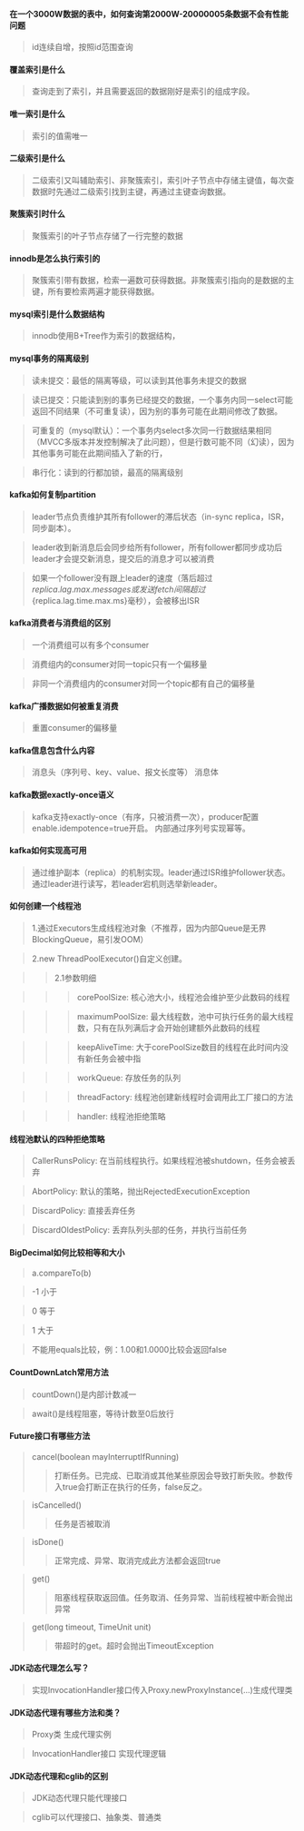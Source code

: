 #### 在一个3000W数据的表中，如何查询第2000W-20000005条数据不会有性能问题
> id连续自增，按照id范围查询

#### 覆盖索引是什么
> 查询走到了索引，并且需要返回的数据刚好是索引的组成字段。

#### 唯一索引是什么
> 索引的值需唯一

#### 二级索引是什么
> 二级索引又叫辅助索引、非聚簇索引，索引叶子节点中存储主键值，每次查数据时先通过二级索引找到主键，再通过主键查询数据。

#### 聚簇索引时什么
> 聚簇索引的叶子节点存储了一行完整的数据

#### innodb是怎么执行索引的
> 聚簇索引带有数据，检索一遍数可获得数据。非聚簇索引指向的是数据的主键，所有要检索两遍才能获得数据。

#### mysql索引是什么数据结构
> innodb使用B+Tree作为索引的数据结构，

#### mysql事务的隔离级别
> 读未提交：最低的隔离等级，可以读到其他事务未提交的数据

> 读已提交：只能读到别的事务已经提交的数据，一个事务内同一select可能返回不同结果（不可重复读），因为别的事务可能在此期间修改了数据。

> 可重复的（mysql默认）：一个事务内select多次同一行数据结果相同（MVCC多版本并发控制解决了此问题），但是行数可能不同（幻读），因为其他事务可能在此期间插入了新的行，

> 串行化：读到的行都加锁，最高的隔离级别

#### kafka如何复制partition
> leader节点负责维护其所有follower的滞后状态（in-sync replica，ISR，同步副本）。

> leader收到新消息后会同步给所有follower，所有follower都同步成功后leader才会提交新消息，提交后的消息才可以被消费

> 如果一个follower没有跟上leader的速度（落后超过${replica.lag.max.messages}或发送fetch间隔超过${replica.lag.time.max.ms}毫秒），会被移出ISR

#### kafka消费者与消费组的区别
> 一个消费组可以有多个consumer

> 消费组内的consumer对同一topic只有一个偏移量

> 非同一个消费组内的consumer对同一个topic都有自己的偏移量

#### kafka广播数据如何被重复消费
> 重置consumer的偏移量

#### kafka信息包含什么内容
> 消息头（序列号、key、value、报文长度等） 消息体

#### kafka数据exactly-once语义
> kafka支持exactly-once（有序，只被消费一次），producer配置enable.idempotence=true开启。
> 内部通过序列号实现幂等。

#### kafka如何实现高可用
> 通过维护副本（replica）的机制实现。leader通过ISR维护follower状态。通过leader进行读写，若leader宕机则选举新leader。

#### 如何创建一个线程池
> 1.通过Executors生成线程池对象（不推荐，因为内部Queue是无界BlockingQueue，易引发OOM）

> 2.new ThreadPoolExecutor()自定义创建。

>> 2.1参数明细

>>>corePoolSize: 核心池大小，线程池会维护至少此数码的线程 

>>>maximumPoolSize: 最大线程数，池中可执行任务的最大线程数，只有在队列满后才会开始创建额外此数码的线程

>>>keepAliveTime: 大于corePoolSize数目的线程在此时间内没有新任务会被中指

>>>workQueue: 存放任务的队列

>>>threadFactory: 线程池创建新线程时会调用此工厂接口的方法

>>>handler: 线程池拒绝策略

#### 线程池默认的四种拒绝策略
>CallerRunsPolicy: 在当前线程执行。如果线程池被shutdown，任务会被丢弃

>AbortPolicy: 默认的策略，抛出RejectedExecutionException

>DiscardPolicy: 直接丢弃任务

>DiscardOldestPolicy: 丢弃队列头部的任务，并执行当前任务

#### BigDecimal如何比较相等和大小
>a.compareTo(b)

>-1 小于

>0 等于

>1 大于

>不能用equals比较，例：1.00和1.0000比较会返回false

#### CountDownLatch常用方法
>countDown()是内部计数减一

>await()是线程阻塞，等待计数至0后放行

#### Future接口有哪些方法
>cancel(boolean mayInterruptIfRunning)  
>>打断任务。已完成、已取消或其他某些原因会导致打断失败。参数传入true会打断正在执行的任务，false反之。

>isCancelled() 
>>任务是否被取消
 
>isDone()
>>正常完成、异常、取消完成此方法都会返回true

>get()
>>阻塞线程获取返回值。任务取消、任务异常、当前线程被中断会抛出异常

>get(long timeout, TimeUnit unit)
>>带超时的get。超时会抛出TimeoutException

#### JDK动态代理怎么写？
>实现InvocationHandler接口传入Proxy.newProxyInstance(...)生成代理类

#### JDK动态代理有哪些方法和类？
>Proxy类 生成代理实例

>InvocationHandler接口 实现代理逻辑

#### JDK动态代理和cglib的区别
>JDK动态代理只能代理接口

>cglib可以代理接口、抽象类、普通类